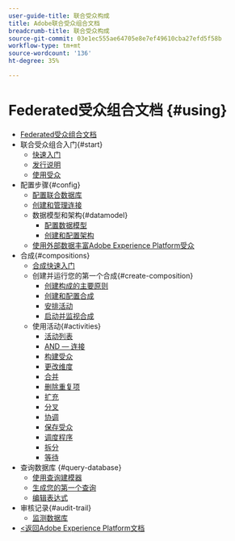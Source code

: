 ```yaml
---
user-guide-title: 联合受众构成
title: Adobe联合受众组合文档
breadcrumb-title: 联合受众构成
source-git-commit: 03e1ec555ae64705e8e7ef49610cba27efd5f58b
workflow-type: tm+mt
source-wordcount: '136'
ht-degree: 35%

---
```



# Federated受众组合文档 {#using}

+ [Federated受众组合文档](home.md)
+ 联合受众组合入门{#start}
   + [快速入门](start/get-started.md)
   + [发行说明](start/release-notes.md)
   + [使用受众](start/audiences.md)
+ 配置步骤{#config}
   + [配置联合数据库](connections/federated-db.md)
   + [创建和管理连接](connections/connections.md)
   + 数据模型和架构{#datamodel}
      + [配置数据模型](data-management/gs-models.md)
      + [创建和配置架构](customer/schemas.md)
   + [使用外部数据丰富Adobe Experience Platform受众](connections/destinations.md)
+ 合成{#compositions}
   + [合成快速入门](compositions/gs-compositions.md)
   + 创建并运行您的第一个合成{#create-composition}
      + [创建构成的主要原则](compositions/gs-composition-creation.md)
      + [创建和配置合成](compositions/create-composition.md)
      + [安排活动](compositions/orchestrate-activities.md)
      + [启动并监视合成](compositions/start-monitor-composition.md)
   + 使用活动{#activities}
      + [活动列表](compositions/activities/about-activities.md)
      + [AND — 连接](compositions/activities/and-join.md)
      + [构建受众](compositions/activities/build-audience.md)
      + [更改维度](compositions/activities/change-dimension.md)
      + [合并](compositions/activities/combine.md)
      + [删除重复项](compositions/activities/deduplication.md)
      + [扩充](compositions/activities/enrichment.md)
      + [分叉](compositions/activities/fork.md)
      + [协调](compositions/activities/reconciliation.md)
      + [保存受众](compositions/activities/save-audience.md)
      + [调度程序](compositions/activities/scheduler.md)
      + [拆分](compositions/activities/split.md)
      + [等待](compositions/activities/wait.md)
+ 查询数据库 {#query-database}
   + [使用查询建模器](query/query-modeler-overview.md)
   + [生成您的第一个查询](query/build-query.md)
   + [编辑表达式](query/expression-editor.md)
+ 审核记录{#audit-trail}
   + [监测数据库](admin/audit-trail.md)
+ [&lt;返回Adobe Experience Platform文档](https://experienceleague.adobe.com/en/docs/experience-platform/landing/home)
